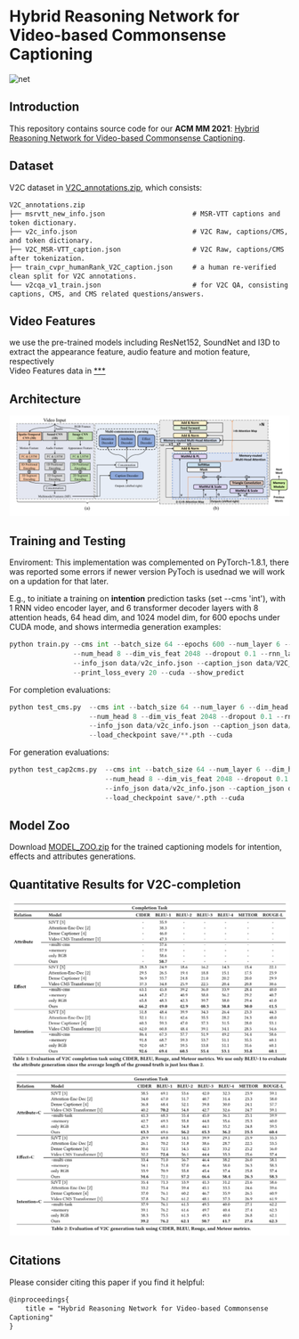 # Hybrid Reasoning Network for Video-based Commonsense Captioning

![net](./picture/pipeline.png)

## Introduction
This repository contains source code for our **ACM MM 2021**: [Hybrid Reasoning Network for Video-based Commonsense Captioning]().


## Dataset
V2C dataset in [V2C_annotations.zip](https://drive.google.com/file/d/1qt0JsOAqBsdCTlDUw0gw7c_IosShysoW/view?usp=sharing), which consists:
    
    V2C_annotations.zip
    ├── msrvtt_new_info.json                      # MSR-VTT captions and token dictionary.
    ├── v2c_info.json                             # V2C Raw, captions/CMS, and token dictionary.
    ├── V2C_MSR-VTT_caption.json                  # V2C Raw, captions/CMS after tokenization.
    ├── train_cvpr_humanRank_V2C_caption.json     # a human re-verified clean split for V2C annotations.
    └── v2cqa_v1_train.json                       # for V2C QA, consisting captions, CMS, and CMS related questions/answers.

## Video Features
we use the pre-trained models including ResNet152, SoundNet and I3D  to extract the appearance feature, audio feature and motion feature, respectively  
Video Features data in [***]()
## Architecture
![net](./pictures/net.png)


## Training and Testing
Enviroment: This implementation was complemented on PyTorch-1.8.1, there was reported some errors if newer version PyToch is usednad  we will work on a updation for that later.
                

E.g., to initiate a training on **intention** prediction tasks (set --cms 'int'), with 1 RNN video encoder layer, and 6 transformer decoder layers with 8 attention heads, 64 head dim, and 1024 model dim, for 600 epochs under CUDA mode, and shows intermedia generation examples:
```python
python train.py --cms int --batch_size 64 --epochs 600 --num_layer 6 --dim_head 64 --dim_inner 1024 \
                --num_head 8 --dim_vis_feat 2048 --dropout 0.1 --rnn_layer 1 --checkpoint_path ./save \
                --info_json data/v2c_info.json --caption_json data/V2C_MSR-VTT_caption.json \
                --print_loss_every 20 --cuda --show_predict   
```

For completion evaluations:
```python
python test_cms.py  --cms int --batch_size 64 --num_layer 6 --dim_head 64 --dim_inner 1024 \
                    --num_head 8 --dim_vis_feat 2048 --dropout 0.1 --rnn_layer 1 --checkpoint_path ./save  \
                    --info_json data/v2c_info.json --caption_json data/V2C_MSR-VTT_caption.json  \
                    --load_checkpoint save/**.pth --cuda
```
For generation evaluations:
```python
python test_cap2cms.py  --cms int --batch_size 64 --num_layer 6 --dim_head 64 --dim_inner 1024 \
                        --num_head 8 --dim_vis_feat 2048 --dropout 0.1 --rnn_layer 1 --checkpoint_path ./save  \
                        --info_json data/v2c_info.json --caption_json data/V2C_MSR-VTT_caption.json \
                        --load_checkpoint save/*.pth --cuda
```


## Model Zoo
Download [MODEL_ZOO.zip]() for the trained captioning models for intention, effects and attributes generations.


## Quantitative Results for V2C-completion
![completion](./pictures/table1.png)
![generation](./pictures/table2.png)

## Citations
Please consider citing this paper if you find it helpful:
```
@inproceedings{
    title = "Hybrid Reasoning Network for Video-based Commonsense Captioning"
}
```


